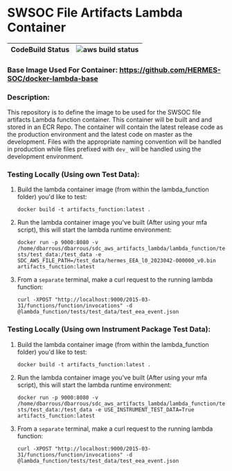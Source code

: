 # SWSOC File Artifacts Lambda Container

| **CodeBuild Status** |![aws build status](https://codebuild.us-east-2.amazonaws.com/badges?uuid=eyJlbmNyeXB0ZWREYXRhIjoiNi9WaG5pa1V4MUpoVURjRXlWc0w5d1lKR293RWJPSGtudmUzNHljd2JWaHZaQ09TVE12UTVOMWdFdU9rMFA1QWs0eCtLTW9vblV1emNwQ01HN0hqMm9vPSIsIml2UGFyYW1ldGVyU3BlYyI6IjdUVHlYZUZsc0dCV2lnUDAiLCJtYXRlcmlhbFNldFNlcmlhbCI6MX0%3D&branch=main)|
|-|-|

### **Base Image Used For Container:** https://github.com/HERMES-SOC/docker-lambda-base 

### **Description**:
This repository is to define the image to be used for the SWSOC file artifacts Lambda function container. This container will be built and and stored in an ECR Repo. 
The container will contain the latest release code as the production environment and the latest code on master as the development. Files with the appropriate naming convention will be handled in production while files prefixed with `dev_` will be handled using the development environment.

### **Testing Locally (Using own Test Data)**:
1. Build the lambda container image (from within the lambda_function folder) you'd like to test: 
    
    `docker build -t artifacts_function:latest .`

2. Run the lambda container image you've built (After using your mfa script), this will start the lambda runtime environment:
    
    `docker run -p 9000:8080 -v /home/dbarrous/dbarrous/sdc_aws_artifacts_lambda/lambda_function/tests/test_data:/test_data -e SDC_AWS_FILE_PATH=/test_data/hermes_EEA_l0_2023042-000000_v0.bin artifacts_function:latest`

3. From a `separate` terminal, make a curl request to the running lambda function:

    `curl -XPOST "http://localhost:9000/2015-03-31/functions/function/invocations" -d @lambda_function/tests/test_data/test_eea_event.json`

### **Testing Locally (Using own Instrument Package Test Data)**:
1. Build the lambda container image (from within the lambda_function folder) you'd like to test: 
    
    `docker build -t artifacts_function:latest .`

2. Run the lambda container image you've built (After using your mfa script), this will start the lambda runtime environment:
    
    `docker run -p 9000:8080 -v /home/dbarrous/dbarrous/sdc_aws_artifacts_lambda/lambda_function/tests/test_data:/test_data -e USE_INSTRUMENT_TEST_DATA=True artifacts_function:latest`

3. From a `separate` terminal, make a curl request to the running lambda function:

    `curl -XPOST "http://localhost:9000/2015-03-31/functions/function/invocations" -d @lambda_function/tests/test_data/test_eea_event.json`
